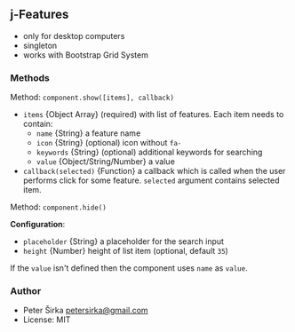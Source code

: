 ## j-Features

- only for desktop computers
- singleton
- works with Bootstrap Grid System

### Methods

Method: `component.show([items], callback)`
- `items` {Object Array} (required) with list of features. Each item needs to contain:
    - `name` {String} a feature name
    - `icon` {String} (optional) icon without `fa-`
    - `keywords` {String} (optional) additional keywords for searching
    - `value` {Object/String/Number} a value
- `callback(selected)` {Function} a callback which is called when the user performs click for some feature. `selected` argument contains selected item.

Method: `component.hide()`

__Configuration__:
- `placeholder` {String} a placeholder for the search input
- `height` {Number} height of list item (optional, default `35`)

If the `value` isn't defined then the component uses `name` as `value`.

### Author

- Peter Širka <petersirka@gmail.com>
- License: MIT
